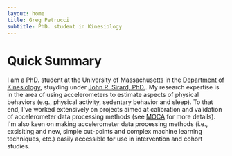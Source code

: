 ```yaml
---
layout: home
title: Greg Petrucci
subtitle: PhD. student in Kinesiology
---
```


# Quick Summary

I am a PhD. student at the University of Massachusetts in the [Department of Kinesiology](https://www.umass.edu/sphhs/kinesiology), stuyding under [John R. Sirard, PhD.](https://blogs.umass.edu/pahl/about-us/bios/john-sirard/). My research expertise is in the area of using accelerometers to estimate aspects of physical behaviors (e.g., physical activity, sedentary behavior and sleep). To that end, I've worked extensively on projects aimed at calibration and validation of accelerometer data processing methods (see [MOCA](https://gregpetrucci.com/moca/) for more details). I'm also keen on making accelerometer data processing methods (i.e., exsisiting and new, simple cut-points and complex machine learning techniques, etc.) easily accessible for use in intervention and cohort studies.  


